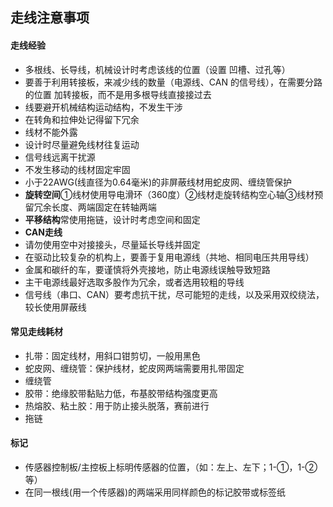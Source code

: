## 走线注意事项
#### 走线经验
- 多根线、长导线，机械设计时考虑该线的位置（设置 凹槽、过孔等）
- 要善于利用转接板，来减少线的数量（电源线、CAN 的信号线），在需要分路的位置 加转接板，而不是用多根导线直接接过去
- 线要避开机械结构运动结构，不发生干涉
- 在转角和拉伸处记得留下冗余
- 线材不能外露
- 设计时尽量避免线材往复运动
- 信号线远离干扰源
- 不发生移动的线材固定牢固
- 小于22AWG(线直径为0.64毫米)的非屏蔽线材用蛇皮网、缠绕管保护
- **旋转空间**①线材使用导电滑环（360度）②线材走旋转结构空心轴③线材预留冗余长度、两端固定在转轴两端
- **平移结构**常使用拖链，设计时考虑空间和固定
- **CAN走线**
- 请勿使用空中对接接头，尽量延长导线并固定
- 在驱动比较复杂的机构上，要善于复用电源线（共地、相同电压共用导线）
- 金属和碳纤的车，要谨慎将外壳接地，防止电源线误触导致短路
- 主干电源线最好选取多股作为冗余，或者选用较粗的导线
- 信号线（串口、CAN）要考虑抗干扰，尽可能短的走线，以及采用双绞绕法，较长使用屏蔽线

#### 常见走线耗材
- 扎带：固定线材，用斜口钳剪切，一般用黑色
- 蛇皮网、缠绕管：保护线材，蛇皮网两端需要用扎带固定
- 缠绕管
- 胶带：绝缘胶带黏贴力低，布基胶带结构强度更高
- 热熔胶、粘土胶：用于防止接头脱落，赛前进行
- 拖链

#### 标记
- 传感器控制板/主控板上标明传感器的位置，（如：左上、左下；1-①，1-②等）
- 在同一根线(用一个传感器)的两端采用同样颜色的标记胶带或标签纸
